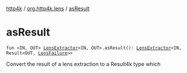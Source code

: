 [http4k](../index.md) / [org.http4k.lens](index.md) / [asResult](./as-result.md)

# asResult

`fun <IN, OUT> `[`LensExtractor`](-lens-extractor/index.md)`<IN, OUT>.asResult(): `[`LensExtractor`](-lens-extractor/index.md)`<IN, Result<OUT, `[`LensFailure`](-lens-failure/index.md)`>>`

Convert the result of a lens extraction to a Result4k type which

